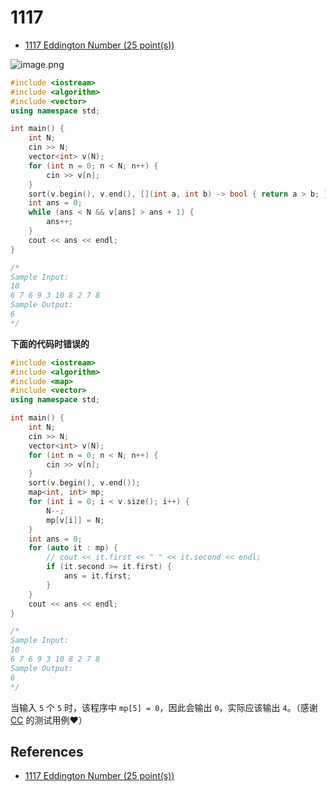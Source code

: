 # 1117

- [1117 Eddington Number (25 point(s))](https://pintia.cn/problem-sets/994805342720868352/problems/994805354762715136)

![image.png](https://i.loli.net/2019/09/07/x4gmzRDn7VGLsij.png)

```c++
#include <iostream>
#include <algorithm>
#include <vector>
using namespace std;

int main() {
	int N;
	cin >> N;
	vector<int> v(N);
	for (int n = 0; n < N; n++) {
		cin >> v[n];
	}
	sort(v.begin(), v.end(), [](int a, int b) -> bool { return a > b; });
	int ans = 0;
	while (ans < N && v[ans] > ans + 1) {
		ans++;
	}
	cout << ans << endl;
}

/*
Sample Input:
10
6 7 6 9 3 10 8 2 7 8
Sample Output:
6
*/

```

**下面的代码时错误的**

```c++
#include <iostream>
#include <algorithm>
#include <map>
#include <vector>
using namespace std;

int main() {
	int N;
	cin >> N;
	vector<int> v(N);
	for (int n = 0; n < N; n++) {
		cin >> v[n];
	}
	sort(v.begin(), v.end());
	map<int, int> mp;
	for (int i = 0; i < v.size(); i++) {
		N--;
		mp[v[i]] = N;
	}
	int ans = 0;
	for (auto it : mp) {
		// cout << it.first << " " << it.second << endl;
		if (it.second >= it.first) {
			ans = it.first;
		}
	}
	cout << ans << endl;
}

/*
Sample Input:
10
6 7 6 9 3 10 8 2 7 8
Sample Output:
6
*/

```

当输入 `5` 个 `5` 时，该程序中 `mp[5] = 0`，因此会输出 `0`，实际应该输出 `4`。（感谢 [CC](https://github.com/hanchenchen) 的测试用例❤）

## References

- [1117 Eddington Number (25 point(s))](https://blog.csdn.net/qq_41317652/article/details/98657563)

